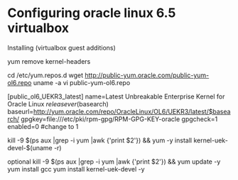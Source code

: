 # Configuring oracle linux 6.5 virtualbox

Installing (virtualbox guest additions)

yum remove kernel-headers

cd /etc/yum.repos.d
wget http://public-yum.oracle.com/public-yum-ol6.repo
uname -a
vi public-yum-ol6.repo

[public_ol6_UEKR3_latest]
name=Latest Unbreakable Enterprise Kernel for Oracle Linux $releasever ($basearch)
baseurl=http://yum.oracle.com/repo/OracleLinux/OL6/UEKR3/latest/$basearch/
gpgkey=file:///etc/pki/rpm-gpg/RPM-GPG-KEY-oracle
gpgcheck=1
enabled=0 #change to 1

kill -9 $(ps aux |grep -i yum |awk {'print $2'}) && yum -y install kernel-uek-devel-$(uname -r)



optional
kill -9 $(ps aux |grep -i yum |awk {'print $2'}) && yum update -y
yum install gcc
yum install kernel-uek-devel -y

